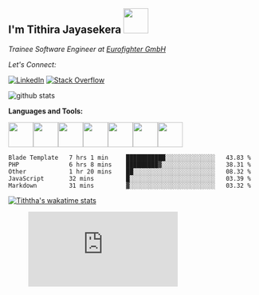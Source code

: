 

<h2> I'm Tithira Jayasekera <img src="https://media.giphy.com/media/12oufCB0MyZ1Go/giphy.gif" width="50"></h2>
<p><em>Trainee Software Engineer at <a href="https://www.eurofighter.com">Eurofighter GmbH</a>
</em></p>


<div align="left">

<i>Let's Connect:</i><br>

<a href="https://www.linkedin.com/in/tithira97/" target="_blank"><img src="https://img.shields.io/badge/LinkedIn-%230077B5.svg?&style=flat-square&logo=linkedin&logoColor=white" alt="LinkedIn"></a>
[![Stack Overflow](https://img.shields.io/badge/-Stack%20Overflow-222222?style=flat-square&logo=stack-overflow&logoColor=white&link=https://stackoverflow.com/users/7964905/tithira)](https://stackoverflow.com/users/7964905/tithira)

</div>

![github stats](https://github-readme-stats.vercel.app/api?username=tiththa&show_icons=true)

**Languages and Tools:** 
<p align="left">
  <img src="https://media.giphy.com/media/kHlrPbN9zaoOo7KXDo/source.gif" width="50"><img src="https://media3.giphy.com/media/kdFc8fubgS31b8DsVu/giphy.webp" width="50"><img src="https://media.giphy.com/media/SU2ic3wTfuC6JhD1lA/giphy.gif" width="50"><img src="https://media3.giphy.com/media/ln7z2eWriiQAllfVcn/200w.webp" width="50"><img src="https://i.giphy.com/media/LMt9638dO8dftAjtco/200.webp" width="50"><img src="https://i.giphy.com/media/eNAsjO55tPbgaor7ma/200w.webp" width="50"><img src="https://i.giphy.com/media/IdyAQJVN2kVPNUrojM/200.webp" width="50">
  
</p>

<!--START_SECTION:waka-->
```text
Blade Template   7 hrs 1 min     ███████████░░░░░░░░░░░░░░   43.83 % 
PHP              6 hrs 8 mins    █████████▓░░░░░░░░░░░░░░░   38.31 % 
Other            1 hr 20 mins    ██░░░░░░░░░░░░░░░░░░░░░░░   08.32 % 
JavaScript       32 mins         █░░░░░░░░░░░░░░░░░░░░░░░░   03.39 % 
Markdown         31 mins         ▓░░░░░░░░░░░░░░░░░░░░░░░░   03.32 % 
```
<!--END_SECTION:waka-->
[![Tiththa's wakatime stats](https://github-readme-stats.vercel.app/api/wakatime?username=Tiththa)](https://github.com/anuraghazra/github-readme-stats)

<figure><embed src="https://wakatime.com/share/@9fb5687f-e168-434f-b3e8-b78f6110a41b/c3f0327e-1a8d-4e12-8561-17bab5395db2.svg"></embed></figure>


